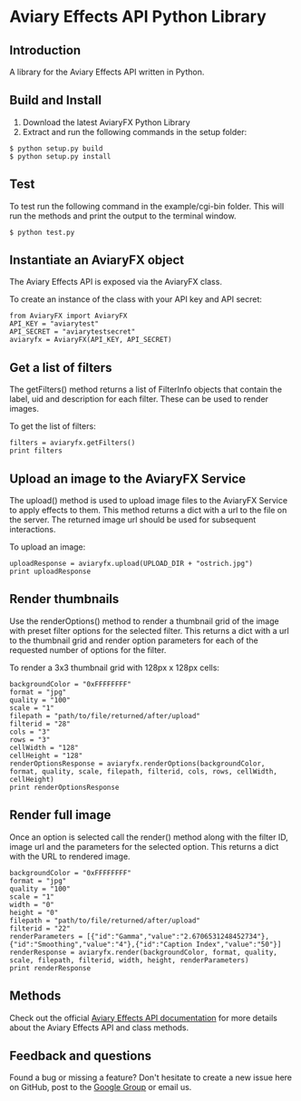 # Aviary Effects API Python Library

## Introduction

A library for the Aviary Effects API written in Python.

## Build and Install

1. Download the latest AviaryFX Python Library
2. Extract and run the following commands in the setup folder:

<pre><code>$ python setup.py build 
$ python setup.py install
</code></pre>

## Test

To test run the following command in the example/cgi-bin folder. This will run the methods and print the output to the terminal window.

<pre><code>$ python test.py</code></pre>

## Instantiate an AviaryFX object

The Aviary Effects API is exposed via the AviaryFX class.

To create an instance of the class with your API key and API secret:

<pre><code>from AviaryFX import AviaryFX
API_KEY = "aviarytest"
API_SECRET = "aviarytestsecret"
aviaryfx = AviaryFX(API_KEY, API_SECRET)
</code></pre>

## Get a list of filters

The getFilters() method returns a list of FilterInfo objects that contain the label, uid and description for each filter. These can be used to render images.

To get the list of filters:

<pre><code>filters = aviaryfx.getFilters()
print filters
</code></pre>

## Upload an image to the AviaryFX Service

The upload() method is used to upload image files to the AviaryFX Service to apply effects to them. This method returns a dict with a url to the file on the server. The returned image url should be used for subsequent interactions.

To upload an image:

<pre><code>uploadResponse = aviaryfx.upload(UPLOAD_DIR + "ostrich.jpg")
print uploadResponse
</code></pre>

## Render thumbnails

Use the renderOptions() method to render a thumbnail grid of the image with preset filter options for the selected filter. This returns a dict with a url to the thumbnail grid and render option parameters for each of the requested number of options for the filter.

To render a 3x3 thumbnail grid with 128px x 128px cells:

<pre><code>backgroundColor = "0xFFFFFFFF"
format = "jpg"
quality = "100"
scale = "1"
filepath = "path/to/file/returned/after/upload"
filterid = "28"
cols = "3"
rows = "3"
cellWidth = "128"
cellHeight = "128"
renderOptionsResponse = aviaryfx.renderOptions(backgroundColor, format, quality, scale, filepath, filterid, cols, rows, cellWidth, cellHeight)
print renderOptionsResponse
</code></pre>

## Render full image

Once an option is selected call the render() method along with the filter ID, image url and the parameters for the selected option. This returns a dict with the URL to rendered image.

<pre><code>backgroundColor = "0xFFFFFFFF"
format = "jpg"
quality = "100"
scale = "1"
width = "0"
height = "0"
filepath = "path/to/file/returned/after/upload"
filterid = "22"
renderParameters = [{"id":"Gamma","value":"2.6706531248452734"},{"id":"Smoothing","value":"4"},{"id":"Caption Index","value":"50"}]
renderResponse = aviaryfx.render(backgroundColor, format, quality, scale, filepath, filterid, width, height, renderParameters)
print renderResponse
</code></pre>

## Methods

Check out the official [Aviary Effects API documentation](http://developers.aviary.com/effects-api) for more details about the Aviary Effects API and class methods.

## Feedback and questions

Found a bug or missing a feature? Don't hesitate to create a new issue here on GitHub, post to the [Google Group](http://groups.google.com/group/aviaryapi) or email us.

